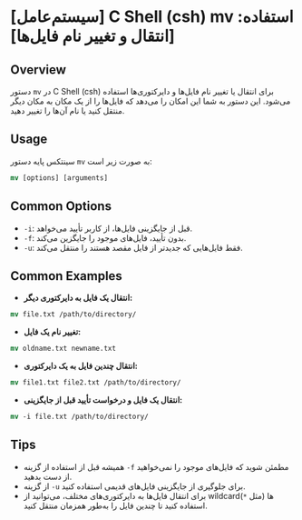 # [سیستم‌عامل] C Shell (csh) mv استفاده: [انتقال و تغییر نام فایل‌ها]

## Overview
دستور `mv` در C Shell (csh) برای انتقال یا تغییر نام فایل‌ها و دایرکتوری‌ها استفاده می‌شود. این دستور به شما این امکان را می‌دهد که فایل‌ها را از یک مکان به مکان دیگر منتقل کنید یا نام آن‌ها را تغییر دهید.

## Usage
سینتکس پایه دستور `mv` به صورت زیر است:

```csh
mv [options] [arguments]
```

## Common Options
- `-i`: قبل از جایگزینی فایل‌ها، از کاربر تأیید می‌خواهد.
- `-f`: بدون تأیید، فایل‌های موجود را جایگزین می‌کند.
- `-u`: فقط فایل‌هایی که جدیدتر از فایل مقصد هستند را منتقل می‌کند.

## Common Examples
- **انتقال یک فایل به دایرکتوری دیگر:**

```csh
mv file.txt /path/to/directory/
```

- **تغییر نام یک فایل:**

```csh
mv oldname.txt newname.txt
```

- **انتقال چندین فایل به یک دایرکتوری:**

```csh
mv file1.txt file2.txt /path/to/directory/
```

- **انتقال یک فایل و درخواست تأیید قبل از جایگزینی:**

```csh
mv -i file.txt /path/to/directory/
```

## Tips
- همیشه قبل از استفاده از گزینه `-f` مطمئن شوید که فایل‌های موجود را نمی‌خواهید از دست بدهید.
- از گزینه `-u` برای جلوگیری از جایگزینی فایل‌های قدیمی استفاده کنید.
- برای انتقال فایل‌ها به دایرکتوری‌های مختلف، می‌توانید از wildcardها (مثل `*`) استفاده کنید تا چندین فایل را به‌طور همزمان منتقل کنید.